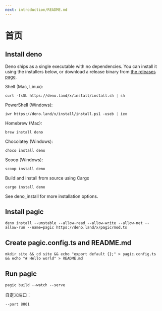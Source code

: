 ```yaml
---
next: introduction/README.md
---
```


# 首页

## Install deno

Deno ships as a single executable with no dependencies. You can install it using the installers below, or download a release binary from [the releases page](https://github.com/denoland/deno/releases).

Shell (Mac, Linux):
``` curl
curl -fsSL https://deno.land/x/install/install.sh | sh
```
PowerShell (Windows):
``` iwr
iwr https://deno.land/x/install/install.ps1 -useb | iex
```
Homebrew (Mac):
``` brew
brew install deno
```
Chocolatey (Windows):
``` choco
choco install deno
```
Scoop (Windows):
``` scoop
scoop install deno
```
Build and install from source using Cargo
``` cargo
cargo install deno
```
See deno_install for more installation options.

## Install pagic
``` deno
deno install --unstable --allow-read --allow-write --allow-net --allow-run --name=pagic https://deno.land/x/pagic/mod.ts
```

## Create pagic.config.ts and README.md
```
mkdir site && cd site && echo "export default {};" > pagic.config.ts && echo "# Hello world" > README.md
```

## Run pagic
``` pagic
pagic build --watch --serve
```

自定义端口：

`--port 8001`

